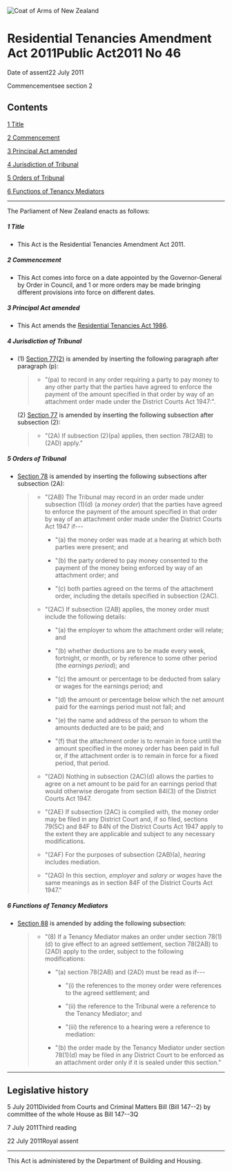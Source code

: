 ![Coat of Arms of New Zealand](/images/leg-crest.jpg)

# Residential Tenancies Amendment Act 2011Public Act2011 No 46

Date of assent22 July 2011

Commencementsee section 2

## Contents

[1 ][0][][0][Title][0]

[2 ][1][][1][Commencement][1]

[3 ][2][][2][Principal Act amended][2]

[4 ][3][][3][Jurisdiction of Tribunal][3]

[5 ][4][][4][Orders of Tribunal][4]

[6 ][5][][5][Functions of Tenancy Mediators][5]

---

The Parliament of New Zealand enacts as follows:

##### 1 Title
    
*   This Act is the Residential Tenancies Amendment Act 2011\.

##### 2 Commencement
    
*   This Act comes into force on a date appointed by the Governor-General by Order in Council, and 1 or more orders may be made bringing different provisions into force on different dates.

##### 3 Principal Act amended
    
*   This Act amends the [Residential Tenancies Act 1986][6].

##### 4 Jurisdiction of Tribunal
    
*   (1) [Section 77(2)][7] is amended by inserting the following paragraph after paragraph (p):
    
    > *   "(pa) to record in any order requiring a party to pay money to any other party that the parties have agreed to enforce the payment of the amount specified in that order by way of an attachment order made under the District Courts Act 1947:".
    > 
    > 
    
    (2) [Section 77][7] is amended by inserting the following subsection after subsection (2):
    
    > *   "(2A) If subsection (2)(pa) applies, then section 78(2AB) to (2AD) apply."
    > 
    > 
    
    

##### 5 Orders of Tribunal
    
*   [Section 78][8] is amended by inserting the following subsections after subsection (2A):
    
    > *   "(2AB) The Tribunal may record in an order made under subsection (1)(d) (a _money order_) that the parties have agreed to enforce the payment of the amount specified in that order by way of an attachment order made under the District Courts Act 1947 if---
    >         
    >     *   "(a) the money order was made at a hearing at which both parties were present; and
    >     
    >     *   "(b) the party ordered to pay money consented to the payment of the money being enforced by way of an attachment order; and
    >     
    >     *   "(c) both parties agreed on the terms of the attachment order, including the details specified in subsection (2AC).
    >     
    >     
    > 
    > *   "(2AC) If subsection (2AB) applies, the money order must include the following details:
    >         
    >     *   "(a) the employer to whom the attachment order will relate; and
    >     
    >     *   "(b) whether deductions are to be made every week, fortnight, or month, or by reference to some other period (the _earnings period_); and
    >     
    >     *   "(c) the amount or percentage to be deducted from salary or wages for the earnings period; and
    >     
    >     *   "(d) the amount or percentage below which the net amount paid for the earnings period must not fall; and
    >     
    >     *   "(e) the name and address of the person to whom the amounts deducted are to be paid; and
    >     
    >     *   "(f) that the attachment order is to remain in force until the amount specified in the money order has been paid in full or, if the attachment order is to remain in force for a fixed period, that period.
    >     
    >     
    > 
    > *   "(2AD) Nothing in subsection (2AC)(d) allows the parties to agree on a net amount to be paid for an earnings period that would otherwise derogate from section 84I(3) of the District Courts Act 1947\.
    > 
    > *   "(2AE) If subsection (2AC) is complied with, the money order may be filed in any District Court and, if so filed, sections 79(5C) and 84F to 84N of the District Courts Act 1947 apply to the extent they are applicable and subject to any necessary modifications.
    > 
    > *   "(2AF) For the purposes of subsection (2AB)(a), _hearing_ includes mediation.
    > 
    > *   "(2AG) In this section, _employer_ and _salary or wages_ have the same meanings as in section 84F of the District Courts Act 1947\."
    > 
    > 
    
    

##### 6 Functions of Tenancy Mediators
    
*   [Section 88][9] is amended by adding the following subsection:
    
    > *   "(8) If a Tenancy Mediator makes an order under section 78(1)(d) to give effect to an agreed settlement, section 78(2AB) to (2AD) apply to the order, subject to the following modifications: 
    >         
    >     *   "(a) section 78(2AB) and (2AD) must be read as if---
    >             
    >         *   "(i) the references to the money order were references to the agreed settlement; and
    >         
    >         *   "(ii) the reference to the Tribunal were a reference to the Tenancy Mediator; and
    >         
    >         *   "(iii) the reference to a hearing were a reference to mediation:
    >         
    >         
    >     
    >     *   "(b) the order made by the Tenancy Mediator under section 78(1)(d) may be filed in any District Court to be enforced as an attachment order only if it is sealed under this section."
    >     
    >     
    > 
    > 
    
    

---

## Legislative history

5 July 2011Divided from Courts and Criminal Matters Bill (Bill 147--2) by committee of the whole House as Bill 147--3Q

7 July 2011Third reading

22 July 2011Royal assent

---

This Act is administered by the Department of Building and Housing.

[0]: http://www.legislation.govt.nz/act/public/2011/0046/latest/whole.html#DLM3558300
[1]: http://www.legislation.govt.nz/act/public/2011/0046/latest/whole.html#DLM3558301
[2]: http://www.legislation.govt.nz/act/public/2011/0046/latest/whole.html#DLM3558302
[3]: http://www.legislation.govt.nz/act/public/2011/0046/latest/whole.html#DLM3558303
[4]: http://www.legislation.govt.nz/act/public/2011/0046/latest/whole.html#DLM3558304
[5]: http://www.legislation.govt.nz/act/public/2011/0046/latest/whole.html#DLM3558310
[6]: http://www.legislation.govt.nz/act/public/2011/0046/latest/link.aspx?id=DLM94277
[7]: http://www.legislation.govt.nz/act/public/2011/0046/latest/link.aspx?id=DLM95578
[8]: http://www.legislation.govt.nz/act/public/2011/0046/latest/link.aspx?id=DLM95580
[9]: http://www.legislation.govt.nz/act/public/2011/0046/latest/link.aspx?id=DLM95594